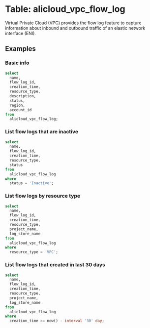 # Table: alicloud_vpc_flow_log

Virtual Private Cloud (VPC) provides the flow log feature to capture information about inbound and outbound traffic of an elastic network interface (ENI).

## Examples

### Basic info

```sql
select
  name,
  flow_log_id,
  creation_time,
  resource_type,
  description,
  status,
  region,
  account_id
from
  alicloud_vpc_flow_log;
```

### List flow logs that are inactive

```sql
select
  name,
  flow_log_id,
  creation_time,
  resource_type,
  status
from
  alicloud_vpc_flow_log
where
  status = 'Inactive';
```

### List flow logs by resource type

```sql
select
  name,
  flow_log_id,
  creation_time,
  resource_type,
  project_name,
  log_store_name
from
  alicloud_vpc_flow_log
where
  resource_type = 'VPC';
```

### List flow logs that created in last 30 days

```sql
select
  name,
  flow_log_id,
  creation_time,
  resource_type,
  project_name,
  log_store_name
from
  alicloud_vpc_flow_log
where
  creation_time >= now() - interval '30' day;
```